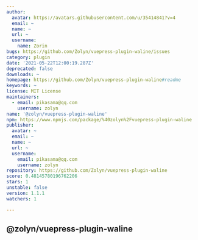 ```yaml
---
author:
  avatar: https://avatars.githubusercontent.com/u/35414841?v=4
  email: ~
  name: ~
  url: ~
  username:
    name: Zorin
bugs: https://github.com/Zolyn/vuepress-plugin-waline/issues
category: plugin
date: '2021-05-22T12:00:19.287Z'
deprecated: false
downloads: ~
homepage: https://github.com/Zolyn/vuepress-plugin-waline#readme
keywords: ~
license: MIT License
maintainers:
  - email: pikasama@qq.com
    username: zolyn
name: '@zolyn/vuepress-plugin-waline'
npm: https://www.npmjs.com/package/%40zolyn%2Fvuepress-plugin-waline
publisher:
  avatar: ~
  email: ~
  name: ~
  url: ~
  username:
    email: pikasama@qq.com
    username: zolyn
repository: https://github.com/Zolyn/vuepress-plugin-waline
score: 0.48145780196762206
stars: 1
unstable: false
version: 1.1.1
watchers: 1

---
```


## @zolyn/vuepress-plugin-waline